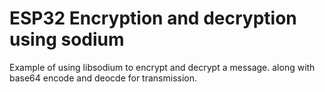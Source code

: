 # ESP32 Encryption and decryption using sodium
Example of using libsodium to encrypt and decrypt a message. along with base64 encode and deocde for transmission. 
